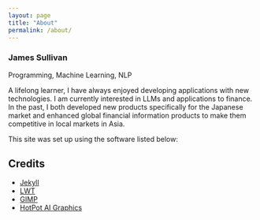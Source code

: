 ```yaml
---
layout: page
title: "About"
permalink: /about/
---
```


### James Sullivan

Programming, Machine Learning, NLP


A lifelong learner, I have always enjoyed developing applications with new technologies. I am currently interested in LLMs and applications to finance. In the past, I both developed new products specifically for the Japanese market and enhanced global financial information products to make them competitive in local markets in Asia.


This site was set up using the software listed below:

## <i class="far fa-handshake"></i><span class="ml-1">Credits</span>

- [Jekyll](https://jekyllrb.com/)
- [LWT](https://github.com/manid2/lone-wolf-theme/)
- [GIMP](https://www.gimp.org/)
- [HotPot AI Graphics](https://hotpot.ai/)